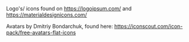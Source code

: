 Logo's/ icons found on https://logoipsum.com/ and https://materialdesignicons.com/

Avatars by Dmitriy Bondarchuk, found here: https://iconscout.com/icon-pack/free-avatars-flat-icons
